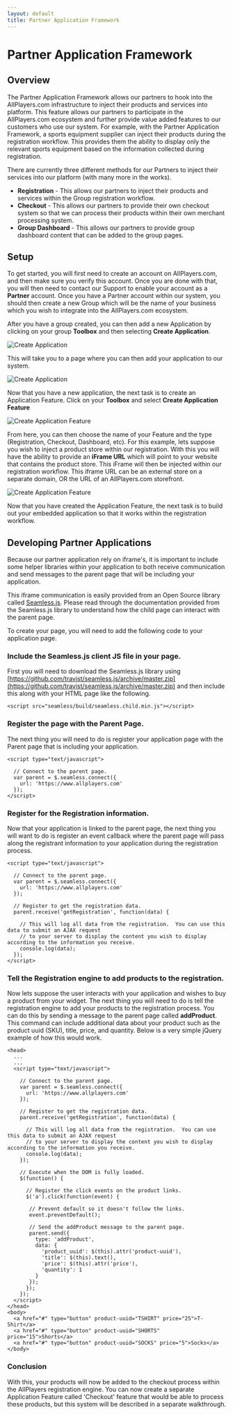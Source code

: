 ```yaml
---
layout: default
title: Partner Application Framework
---
```

# Partner Application Framework

## Overview
The Partner Application Framework allows our partners to hook into the AllPlayers.com infrastructure to inject their
products and services into platform.  This feature allows our partners to participate in the AllPlayers.com ecosystem
and further provide value added features to our customers who use our system.  For example, with the Partner
Application Framework, a sports equipment supplier can inject their products during the registration workflow.  This
provides them the ability to display only the relevant sports equipment based on the information collected during
registration.

There are currently three different methods for our Partners to inject their services into our platform (with many more
in the works).

 - __Registration__ - This allows our partners to inject their products and services within the Group registration workflow.
 - __Checkout__ - This allows our partners to provide their own checkout system so that we can process their products within
 their own merchant processing system.
 - __Group Dashboard__ - This allows our partners to provide group dashboard content that can be added to the group pages.

## Setup
To get started, you will first need to create an account on AllPlayers.com, and then make sure you verify this account.
Once you are done with that, you will then need to contact our Support to enable your account as a __Partner__ account.
Once you have a Partner account within our system, you should then create a new Group which will be the name of your
business which you wish to integrate into the AllPlayers.com ecosystem.

After you have a group created, you can then add a new Application by clicking on your group __Toolbox__ and then
selecting __Create Application__.

![Create Application](https://api.monosnap.com/image/download?id=428oIeX0iJ1D9zH6D54Gs7wVgINCNI)

This will take you to a page where you can then add your application to our system.

![Create Application](https://api.monosnap.com/image/download?id=oWuhtqVjEQWEJl9MiXlFEcxHdIip0J)

Now that you have a new application, the next task is to create an Application Feature.  Click on your __Toolbox__
and select __Create Application Feature__

![Create Application Feature](https://api.monosnap.com/image/download?id=ZC986ajzkVVnwOFgE3qviWAB9anGMq)

From here, you can then choose the name of your Feature and the type (Registration, Checkout, Dashboard, etc). For this
example, lets suppose you wish to inject a product store within our registration.  With this you will have the ability
to provide an __iFrame URL__ which will point to your website that contains the product store.  This iFrame will then
be injected within our registration workflow.  This iframe URL can be an external store on a separate domain, OR the URL
of an AllPlayers.com storefront.

![Create Application Feature](https://api.monosnap.com/image/download?id=jfxT6ZNCZCfmsxJwobdZ4pETuV0ZLJ)

Now that you have created the Application Feature, the next task is to build out your embedded application so that it
works within the registration workflow.

## Developing Partner Applications

Because our partner application rely on iframe's, it is important to include some helper libraries within your
application to both receive communication and send messages to the parent page that will be including your application.

This iframe communication is easily provided from an Open Source library called [Seamless.js](https://github.com/travist/seamless.js).
Please read through the documentation provided from the Seamless.js library to understand how the child page can interact with the
parent page.

To create your page, you will need to add the following code to your application page.

### Include the Seamless.js client JS file in your page.
First you will need to download the Seamless.js library using [https://github.com/travist/seamless.js/archive/master.zip](https://github.com/travist/seamless.js/archive/master.zip) and then
include this along with your HTML page like the following.

    <script src="seamless/build/seamless.child.min.js"></script>

### Register the page with the Parent Page.
The next thing you will need to do is register your application page with the Parent page that is including your application.

    <script type="text/javascript">

      // Connect to the parent page.
      var parent = $.seamless.connect({
        url: 'https://www.allplayers.com'
      });
    </script>

### Register for the Registration information.
Now that your application is linked to the parent page, the next thing you will want to do is register an event callback
where the parent page will pass along the registrant information to your application during the registration process.


    <script type="text/javascript">

      // Connect to the parent page.
      var parent = $.seamless.connect({
        url: 'https://www.allplayers.com'
      });

      // Register to get the registration data.
      parent.receive('getRegistration', function(data) {

        // This will log all data from the registration.  You can use this data to submit an AJAX request
        // to your server to display the content you wish to display according to the information you receive.
        console.log(data);
      });
    </script>

### Tell the Registration engine to add products to the registration.
Now lets suppose the user interacts with your application and wishes to buy a product from your widget.  The next thing
you will need to do is tell the registration engine to add your products to the registration process.  You can do this
by sending a message to the parent page called __addProduct__.  This command can include additional data about your product
such as the product uuid (SKU), title, price, and quantity.  Below is a very simple jQuery example of how this would work.


    <head>
      ...
      ...
      <script type="text/javascript">

        // Connect to the parent page.
        var parent = $.seamless.connect({
          url: 'https://www.allplayers.com'
        });

        // Register to get the registration data.
        parent.receive('getRegistration', function(data) {

          // This will log all data from the registration.  You can use this data to submit an AJAX request
          // to your server to display the content you wish to display according to the information you receive.
          console.log(data);
        });

        // Execute when the DOM is fully loaded.
        $(function() {

          // Register the click events on the product links.
          $('a').click(function(event) {

           // Prevent default so it doesn't follow the links.
           event.preventDefault();

           // Send the addProduct message to the parent page.
           parent.send({
             type: 'addProduct',
             data: {
               'product_uuid': $(this).attr('product-uuid'),
               'title': $(this).text(),
               'price': $(this).attr('price'),
               'quantity': 1
             }
           });
          });
        });
      </script>
    </head>
    <body>
      <a href="#" type="button" product-uuid="TSHIRT" price="25">T-Shirt</a>
      <a href="#" type="button" product-uuid="SHORTS" price="15">Shorts</a>
      <a href="#" type="button" product-uuid="SOCKS" price="5">Socks</a>
    </body>


### Conclusion
With this, your products will now be added to the checkout process within the AllPlayers registration engine.  You can
now create a separate Application Feature called 'Checkout' feature that would be able to process these products, but
this system will be described in a separate walkthrough.

